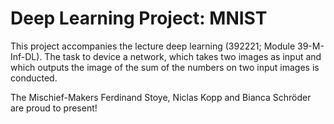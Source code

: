 # Deep Learning Project: MNIST
This project accompanies the lecture deep learning (392221; Module 39-M-Inf-DL). The task to device a network, which takes two images as input and
which outputs the image of the sum of the numbers on two input images is conducted.

The Mischief-Makers Ferdinand Stoye, Niclas Kopp and Bianca Schröder are proud to present!
